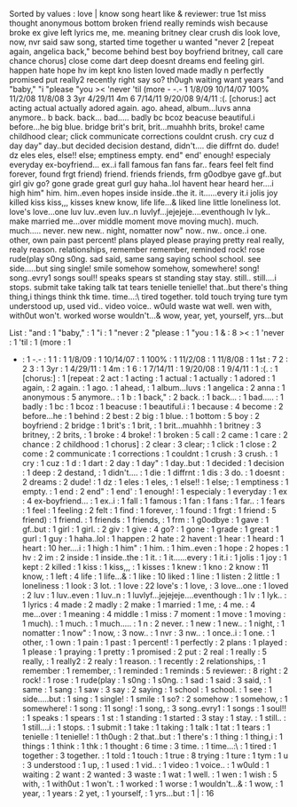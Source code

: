 Sorted by values :
love | know song heart like & reviewer: true 1st miss thought anonymous bottom broken friend really reminds wish because broke ex give left lyrics me, me. meaning britney clear crush dis look love, now, nvr said saw song, started time together u wanted "never 2 [repeat again, angelica back," become behind best boy boyfriend britney, call care chance chorus] close come dart deep doesnt dreams end feeling girl. happen hate hope hv im kept kno listen loved made madly n perfectly promised put really2 recently right say so? th0ugh waiting want years "and "baby," "i "please "you &gt;&lt; 'never 'til (more - -.- 1 1/8/09 10/14/07 100% 11/2/08 11/8/08 3 3yr 4/29/11 4m 6 7/14/11 9/20/08 9/4/11 :(. [chorus:] act acting actual actually adored again. ago. ahead, album...luvs anna anymore.. b back. back... bad..... badly bc bcoz beacuse beautiful.i before...he big blue. bridge brit's brit, brit...muahhh brits, broke! came childhood clear; click communicate corrections couldnt crush. cry cuz d day day" day..but decided decision destand, didn't.... die diffrnt do. dude! dz eles eles, else!! else; emptiness empty. end" end' enough! especialy everyday ex-boyfriend... ex..i fall famous fan fans far.. fears feel felt find forever, found frgt friend) friend. friends friends, frm g0odbye gave gf..but girl giv go? gone grade great gurl guy haha..lol havent hear heard her....i high him" him. him..even hopes inside inside..the it. it......every it.i jolis joy killed kiss kiss,,, kisses knew know, life life...& liked line little loneliness lot. love's love...one luv luv..even luv..n luvlyf...jejejeje....eventhough lv lyk.. make married me...over middle moment move moving much). much. much..... never. new new.. night, nomatter now" now.. nw.. once..i one. other, own pain past percent! plans played please praying pretty real really, realy reason. relationships, remember remember, reminded rock! rose rude(play s0ng s0ng. sad said, same sang saying school school. see side.....but sing single! smile somehow somehow, somewhere! song! song..evry1 songs soul!! speaks spears st standing stay stay. still.. still....i stops. submit take taking talk tat tears tenielle tenielle! that..but there's thing thing,i things think thk time. time...:\ tired together. told touch trying ture tym understood up, used vid.. video voice.. w0uld waste wat well. wen with, with0ut won't. worked worse wouldn't...& wow, year, yet, yourself, yrs...but 

List :
"and : 1
"baby," : 1
"i : 1
"never : 2
"please : 1
"you : 1
& : 8
&gt;&lt; : 1
'never : 1
'til : 1
(more : 1
- : 1
-.- : 1
1 : 1
1/8/09 : 1
10/14/07 : 1
100% : 1
11/2/08 : 1
11/8/08 : 1
1st : 7
2 : 2
3 : 1
3yr : 1
4/29/11 : 1
4m : 1
6 : 1
7/14/11 : 1
9/20/08 : 1
9/4/11 : 1
:(. : 1
[chorus:] : 1
[repeat : 2
act : 1
acting : 1
actual : 1
actually : 1
adored : 1
again, : 2
again. : 1
ago. : 1
ahead, : 1
album...luvs : 1
angelica : 2
anna : 1
anonymous : 5
anymore.. : 1
b : 1
back," : 2
back. : 1
back... : 1
bad..... : 1
badly : 1
bc : 1
bcoz : 1
beacuse : 1
beautiful.i : 1
because : 4
become : 2
before...he : 1
behind : 2
best : 2
big : 1
blue. : 1
bottom : 5
boy : 2
boyfriend : 2
bridge : 1
brit's : 1
brit, : 1
brit...muahhh : 1
britney : 3
britney, : 2
brits, : 1
broke : 4
broke! : 1
broken : 5
call : 2
came : 1
care : 2
chance : 2
childhood : 1
chorus] : 2
clear : 3
clear; : 1
click : 1
close : 2
come : 2
communicate : 1
corrections : 1
couldnt : 1
crush : 3
crush. : 1
cry : 1
cuz : 1
d : 1
dart : 2
day : 1
day" : 1
day..but : 1
decided : 1
decision : 1
deep : 2
destand, : 1
didn't.... : 1
die : 1
diffrnt : 1
dis : 3
do. : 1
doesnt : 2
dreams : 2
dude! : 1
dz : 1
eles : 1
eles, : 1
else!! : 1
else; : 1
emptiness : 1
empty. : 1
end : 2
end" : 1
end' : 1
enough! : 1
especialy : 1
everyday : 1
ex : 4
ex-boyfriend... : 1
ex..i : 1
fall : 1
famous : 1
fan : 1
fans : 1
far.. : 1
fears : 1
feel : 1
feeling : 2
felt : 1
find : 1
forever, : 1
found : 1
frgt : 1
friend : 5
friend) : 1
friend. : 1
friends : 1
friends, : 1
frm : 1
g0odbye : 1
gave : 1
gf..but : 1
girl : 1
girl. : 2
giv : 1
give : 4
go? : 1
gone : 1
grade : 1
great : 1
gurl : 1
guy : 1
haha..lol : 1
happen : 2
hate : 2
havent : 1
hear : 1
heard : 1
heart : 10
her....i : 1
high : 1
him" : 1
him. : 1
him..even : 1
hope : 2
hopes : 1
hv : 2
im : 2
inside : 1
inside..the : 1
it. : 1
it......every : 1
it.i : 1
jolis : 1
joy : 1
kept : 2
killed : 1
kiss : 1
kiss,,, : 1
kisses : 1
knew : 1
kno : 2
know : 11
know, : 1
left : 4
life : 1
life...& : 1
like : 10
liked : 1
line : 1
listen : 2
little : 1
loneliness : 1
look : 3
lot. : 1
love : 22
love's : 1
love, : 3
love...one : 1
loved : 2
luv : 1
luv..even : 1
luv..n : 1
luvlyf...jejejeje....eventhough : 1
lv : 1
lyk.. : 1
lyrics : 4
made : 2
madly : 2
make : 1
married : 1
me, : 4
me. : 4
me...over : 1
meaning : 4
middle : 1
miss : 7
moment : 1
move : 1
moving : 1
much). : 1
much. : 1
much..... : 1
n : 2
never. : 1
new : 1
new.. : 1
night, : 1
nomatter : 1
now" : 1
now, : 3
now.. : 1
nvr : 3
nw.. : 1
once..i : 1
one. : 1
other, : 1
own : 1
pain : 1
past : 1
percent! : 1
perfectly : 2
plans : 1
played : 1
please : 1
praying : 1
pretty : 1
promised : 2
put : 2
real : 1
really : 5
really, : 1
really2 : 2
realy : 1
reason. : 1
recently : 2
relationships, : 1
remember : 1
remember, : 1
reminded : 1
reminds : 5
reviewer: : 8
right : 2
rock! : 1
rose : 1
rude(play : 1
s0ng : 1
s0ng. : 1
sad : 1
said : 3
said, : 1
same : 1
sang : 1
saw : 3
say : 2
saying : 1
school : 1
school. : 1
see : 1
side.....but : 1
sing : 1
single! : 1
smile : 1
so? : 2
somehow : 1
somehow, : 1
somewhere! : 1
song : 11
song! : 1
song, : 3
song..evry1 : 1
songs : 1
soul!! : 1
speaks : 1
spears : 1
st : 1
standing : 1
started : 3
stay : 1
stay. : 1
still.. : 1
still....i : 1
stops. : 1
submit : 1
take : 1
taking : 1
talk : 1
tat : 1
tears : 1
tenielle : 1
tenielle! : 1
th0ugh : 2
that..but : 1
there's : 1
thing : 1
thing,i : 1
things : 1
think : 1
thk : 1
thought : 6
time : 3
time. : 1
time...:\ : 1
tired : 1
together : 3
together. : 1
told : 1
touch : 1
true : 8
trying : 1
ture : 1
tym : 1
u : 3
understood : 1
up, : 1
used : 1
vid.. : 1
video : 1
voice.. : 1
w0uld : 1
waiting : 2
want : 2
wanted : 3
waste : 1
wat : 1
well. : 1
wen : 1
wish : 5
with, : 1
with0ut : 1
won't. : 1
worked : 1
worse : 1
wouldn't...& : 1
wow, : 1
year, : 1
years : 2
yet, : 1
yourself, : 1
yrs...but : 1
| : 16
